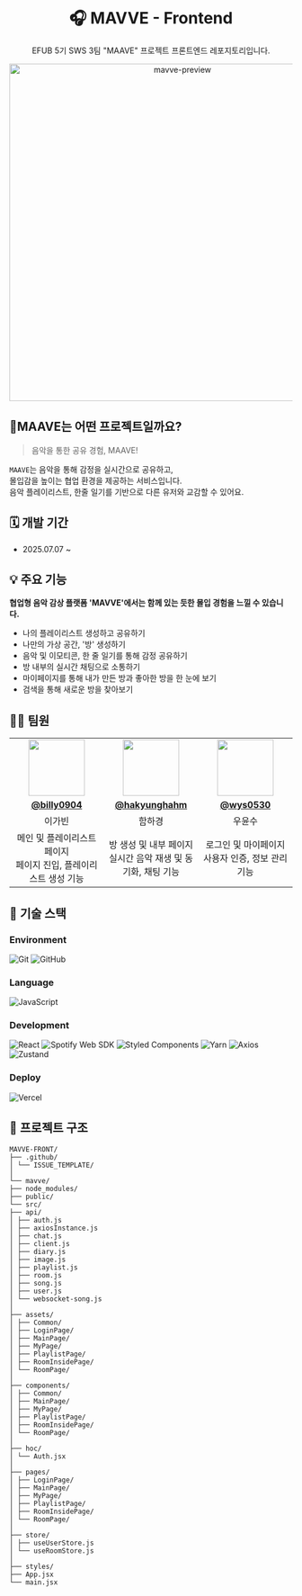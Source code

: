 <div align="center">
  <h1>🎧 MAVVE - Frontend</h1>
  <p>EFUB 5기 SWS 3팀 "MAAVE" 프로젝트 프론트엔드 레포지토리입니다.</p>
  <img width="600" alt="mavve-preview" src="https://github.com/user-attachments/assets/65266682-ae49-447b-af9d-8c872395382a" />
</div>


## 🎸MAAVE는 어떤 프로젝트일까요?

> 음악을 통한 공유 경험, MAAVE!

`MAAVE`는 음악을 통해 감정을 실시간으로 공유하고,  
몰입감을 높이는 협업 환경을 제공하는 서비스입니다.  
음악 플레이리스트, 한줄 일기를 기반으로 다른 유저와 교감할 수 있어요.



## 🗓️ 개발 기간
- 2025.07.07 ~



## 💡 주요 기능

 **협업형 음악 감상 플랫폼 'MAVVE'에서는 함께 있는 듯한 몰입 경험을 느낄 수 있습니다.** 
- 나의 플레이리스트 생성하고 공유하기
- 나만의 가상 공간, '방' 생성하기
- 음악 및 이모티콘, 한 줄 일기를 통해 감정 공유하기
- 방 내부의 실시간 채팅으로 소통하기
- 마이페이지를 통해 내가 만든 방과 좋아한 방을 한 눈에 보기
- 검색을 통해 새로운 방을 찾아보기
  


## 👩‍💻 팀원

<table style="table-layout: fixed; width: 100%;">
  <tr>
    <td align="center" width="33%"><img src="https://github.com/billy0904.png" width="100" /></td>
    <td align="center" width="33%"><img src="https://github.com/hakyunghahm.png" width="100" /></td>
    <td align="center" width="33%"><img src="https://github.com/wys0530.png" width="100" /></td>
  </tr>
  <tr>
    <td align="center"><a href="https://github.com/billy0904"><strong>@billy0904</strong></a></td>
    <td align="center"><a href="https://github.com/hakyunghahm"><strong>@hakyunghahm</strong></a></td>
    <td align="center"><a href="https://github.com/wys0530"><strong>@wys0530</strong></a></td>
  </tr>
  <tr>
    <td align="center">이가빈</td>
    <td align="center">함하경</td>
    <td align="center">우윤수</td>
  </tr>
  <tr>
    <td align="center">메인 및 플레이리스트 페이지<br/>페이지 진입, 플레이리스트 생성 기능</td>
    <td align="center">방 생성 및 내부 페이지<br/>실시간 음악 재생 및 동기화, 채팅 기능</td>
    <td align="center">로그인 및 마이페이지<br/>사용자 인증, 정보 관리 기능</td>
  </tr>
</table>

## 🔧 기술 스택

### Environment  
![Git](https://img.shields.io/badge/GIT-F05032?style=for-the-badge&logo=git&logoColor=white)
![GitHub](https://img.shields.io/badge/GitHub-181717?style=for-the-badge&logo=github&logoColor=white)

### Language  
![JavaScript](https://img.shields.io/badge/JavaScript-F7DF1E?style=for-the-badge&logo=javascript&logoColor=black)

### Development  
![React](https://img.shields.io/badge/React-61DAFB?style=for-the-badge&logo=react&logoColor=white)
![Spotify Web SDK](https://img.shields.io/badge/Spotify%20Web%20SDK-1ED760?style=for-the-badge&logo=spotify&logoColor=white)
![Styled Components](https://img.shields.io/badge/Styled--Components-DB7093?style=for-the-badge&logo=styled-components&logoColor=white)
![Yarn](https://img.shields.io/badge/Yarn-2C8EBB?style=for-the-badge&logo=yarn&logoColor=white)
![Axios](https://img.shields.io/badge/Axios-5A29E4?style=for-the-badge&logo=axios&logoColor=white)
![Zustand](https://img.shields.io/badge/Zustand-000000?style=for-the-badge&logo=Zustand&logoColor=white)

### Deploy  
![Vercel](https://img.shields.io/badge/Vercel-000000?style=for-the-badge&logo=vercel&logoColor=white)


## 📁 프로젝트 구조

```
MAVVE-FRONT/
├── .github/
│ └── ISSUE_TEMPLATE/
│
└── mavve/
├── node_modules/
├── public/
└── src/
├── api/
│ ├── auth.js
│ ├── axiosInstance.js
│ ├── chat.js
│ ├── client.js
│ ├── diary.js
│ ├── image.js
│ ├── playlist.js
│ ├── room.js
│ ├── song.js
│ ├── user.js
│ └── websocket-song.js
│
├── assets/
│ ├── Common/
│ ├── LoginPage/
│ ├── MainPage/
│ ├── MyPage/
│ ├── PlaylistPage/
│ ├── RoomInsidePage/
│ └── RoomPage/
│
├── components/
│ ├── Common/
│ ├── MainPage/
│ ├── MyPage/
│ ├── PlaylistPage/
│ ├── RoomInsidePage/
│ └── RoomPage/
│
├── hoc/
│ └── Auth.jsx
│
├── pages/
│ ├── LoginPage/
│ ├── MainPage/
│ ├── MyPage/
│ ├── PlaylistPage/
│ ├── RoomInsidePage/
│ └── RoomPage/
│
├── store/
│ ├── useUserStore.js
│ └── useRoomStore.js
│
├── styles/
├── App.jsx
└── main.jsx       

```


